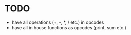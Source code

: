 # TODO

- have all operations (+, -, *, / etc.) in opcodes
- have all in house functions as opcodes (print, sum etc.)
